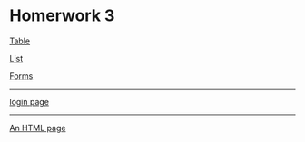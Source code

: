 # Homerwork 3

[Table](/homeworks/tables.html)
<br>

[List](/homeworks/list.html)
<br>

[Forms](/homeworks/form.html)

---

[login page](/homeworks/LoginPage.html)

---

[An HTML page](/homeworks/message.html)